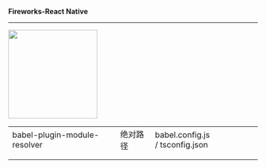 **Fireworks-React Native**

****

<img title="" src="file:///Users/qy/Documents/other/fireworksRN/logo.jpg" alt="" width="180">



|                              |      |                                 |
| ---------------------------- | ---- | ------------------------------- |
| babel-plugin-module-resolver | 绝对路径 | babel.config.js / tsconfig.json |
|                              |      |                                 |
|                              |      |                                 |


